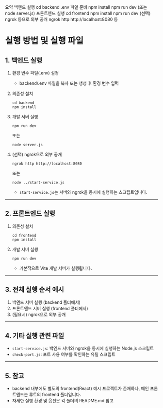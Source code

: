 요약
백엔드 실행
cd backend
.env 파일 준비
npm install
npm run dev 
(또는 node server.js)
프론트엔드 실행
cd frontend
npm install
npm run dev
(선택) ngrok 등으로 외부 공개
ngrok http http://localhost:8080 등


# 실행 방법 및 실행 파일

## 1. 백엔드 실행

1. 환경 변수 파일(.env) 설정
   - backend/.env 파일을 복사 또는 생성 후 환경 변수 입력

2. 의존성 설치
   ```
   cd backend
   npm install
   ```

3. 개발 서버 실행
   ```
   npm run dev
   ```
   또는
   ```
   node server.js
   ```

4. (선택) ngrok으로 외부 공개
   ```
   ngrok http http://localhost:8080
   ```
   또는
   ```
   node ../start-service.js
   ```
   - `start-service.js`는 서버와 ngrok을 동시에 실행하는 스크립트입니다.

---

## 2. 프론트엔드 실행

1. 의존성 설치
   ```
   cd frontend
   npm install
   ```

2. 개발 서버 실행
   ```
   npm run dev
   ```
   - 기본적으로 Vite 개발 서버가 실행됩니다.

---

## 3. 전체 실행 순서 예시

1. 백엔드 서버 실행 (backend 폴더에서)
2. 프론트엔드 서버 실행 (frontend 폴더에서)
3. (필요시) ngrok으로 외부 공개

---

## 4. 기타 실행 관련 파일

- `start-service.js`: 백엔드 서버와 ngrok을 동시에 실행하는 Node.js 스크립트
- `check-port.js`: 포트 사용 여부를 확인하는 유틸 스크립트

---

## 5. 참고

- backend 내부에도 별도의 frontend(React) 예시 프로젝트가 존재하나, 메인 프론트엔드는 루트의 frontend 폴더입니다.
- 자세한 실행 환경 및 옵션은 각 폴더의 README.md 참고